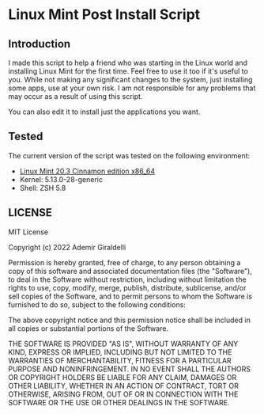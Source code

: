 # Linux Mint Post Install Script

## Introduction

I made this script to help a friend who was starting in the Linux world and installing Linux Mint for the first time. Feel free to use it too if it's useful to you. While not making any significant changes to the system, just installing some apps, use at your own risk. I am not responsible for any problems that may occur as a result of using this script.

You can also edit it to install just the applications you want.

## Tested

The current version of the script was tested on the following environment:

- [Linux Mint 20.3 Cinnamon edition x86_64](https://linuxmint.com/rel_una_cinnamon.php)
- Kernel: 5.13.0-28-generic
- Shell: ZSH 5.8

## LICENSE

MIT License

Copyright (c) 2022 Ademir Giraldelli

Permission is hereby granted, free of charge, to any person obtaining a copy
of this software and associated documentation files (the "Software"), to deal
in the Software without restriction, including without limitation the rights
to use, copy, modify, merge, publish, distribute, sublicense, and/or sell
copies of the Software, and to permit persons to whom the Software is
furnished to do so, subject to the following conditions:

The above copyright notice and this permission notice shall be included in all
copies or substantial portions of the Software.

THE SOFTWARE IS PROVIDED "AS IS", WITHOUT WARRANTY OF ANY KIND, EXPRESS OR
IMPLIED, INCLUDING BUT NOT LIMITED TO THE WARRANTIES OF MERCHANTABILITY,
FITNESS FOR A PARTICULAR PURPOSE AND NONINFRINGEMENT. IN NO EVENT SHALL THE
AUTHORS OR COPYRIGHT HOLDERS BE LIABLE FOR ANY CLAIM, DAMAGES OR OTHER
LIABILITY, WHETHER IN AN ACTION OF CONTRACT, TORT OR OTHERWISE, ARISING FROM,
OUT OF OR IN CONNECTION WITH THE SOFTWARE OR THE USE OR OTHER DEALINGS IN THE
SOFTWARE.